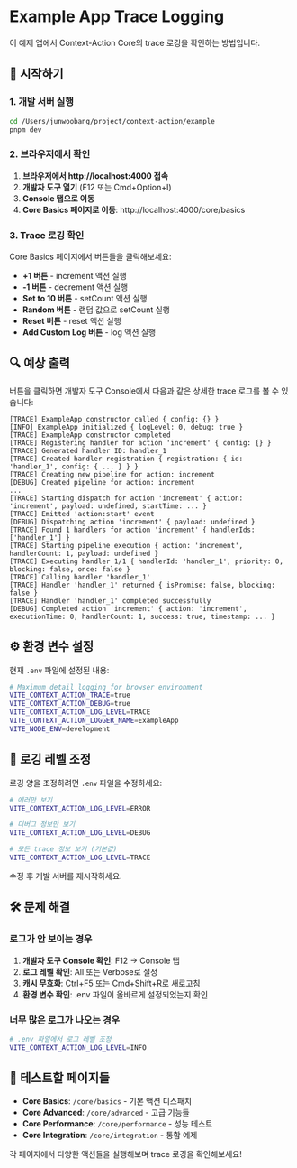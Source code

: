 # Example App Trace Logging

이 예제 앱에서 Context-Action Core의 trace 로깅을 확인하는 방법입니다.

## 🚀 시작하기

### 1. 개발 서버 실행

```bash
cd /Users/junwoobang/project/context-action/example
pnpm dev
```

### 2. 브라우저에서 확인

1. **브라우저에서 http://localhost:4000 접속**
2. **개발자 도구 열기** (F12 또는 Cmd+Option+I)
3. **Console 탭으로 이동**
4. **Core Basics 페이지로 이동**: http://localhost:4000/core/basics

### 3. Trace 로깅 확인

Core Basics 페이지에서 버튼들을 클릭해보세요:
- **+1 버튼** - increment 액션 실행
- **-1 버튼** - decrement 액션 실행  
- **Set to 10 버튼** - setCount 액션 실행
- **Random 버튼** - 랜덤 값으로 setCount 실행
- **Reset 버튼** - reset 액션 실행
- **Add Custom Log 버튼** - log 액션 실행

## 🔍 예상 출력

버튼을 클릭하면 개발자 도구 Console에서 다음과 같은 상세한 trace 로그를 볼 수 있습니다:

```
[TRACE] ExampleApp constructor called { config: {} }
[INFO] ExampleApp initialized { logLevel: 0, debug: true }
[TRACE] ExampleApp constructor completed 
[TRACE] Registering handler for action 'increment' { config: {} }
[TRACE] Generated handler ID: handler_1 
[TRACE] Created handler registration { registration: { id: 'handler_1', config: { ... } } }
[TRACE] Creating new pipeline for action: increment 
[DEBUG] Created pipeline for action: increment 
...
[TRACE] Starting dispatch for action 'increment' { action: 'increment', payload: undefined, startTime: ... }
[TRACE] Emitted 'action:start' event 
[DEBUG] Dispatching action 'increment' { payload: undefined }
[TRACE] Found 1 handlers for action 'increment' { handlerIds: ['handler_1'] }
[TRACE] Starting pipeline execution { action: 'increment', handlerCount: 1, payload: undefined }
[TRACE] Executing handler 1/1 { handlerId: 'handler_1', priority: 0, blocking: false, once: false }
[TRACE] Calling handler 'handler_1' 
[TRACE] Handler 'handler_1' returned { isPromise: false, blocking: false }
[TRACE] Handler 'handler_1' completed successfully 
[DEBUG] Completed action 'increment' { action: 'increment', executionTime: 0, handlerCount: 1, success: true, timestamp: ... }
```

## ⚙️ 환경 변수 설정

현재 `.env` 파일에 설정된 내용:

```bash
# Maximum detail logging for browser environment
VITE_CONTEXT_ACTION_TRACE=true
VITE_CONTEXT_ACTION_DEBUG=true  
VITE_CONTEXT_ACTION_LOG_LEVEL=TRACE
VITE_CONTEXT_ACTION_LOGGER_NAME=ExampleApp
VITE_NODE_ENV=development
```

## 🔧 로깅 레벨 조정

로깅 양을 조정하려면 `.env` 파일을 수정하세요:

```bash
# 에러만 보기
VITE_CONTEXT_ACTION_LOG_LEVEL=ERROR

# 디버그 정보만 보기  
VITE_CONTEXT_ACTION_LOG_LEVEL=DEBUG

# 모든 trace 정보 보기 (기본값)
VITE_CONTEXT_ACTION_LOG_LEVEL=TRACE
```

수정 후 개발 서버를 재시작하세요.

## 🛠️ 문제 해결

### 로그가 안 보이는 경우

1. **개발자 도구 Console 확인**: F12 → Console 탭
2. **로그 레벨 확인**: All 또는 Verbose로 설정
3. **캐시 무효화**: Ctrl+F5 또는 Cmd+Shift+R로 새로고침
4. **환경 변수 확인**: .env 파일이 올바르게 설정되었는지 확인

### 너무 많은 로그가 나오는 경우

```bash
# .env 파일에서 로그 레벨 조정
VITE_CONTEXT_ACTION_LOG_LEVEL=INFO
```

## 🎯 테스트할 페이지들

- **Core Basics**: `/core/basics` - 기본 액션 디스패치
- **Core Advanced**: `/core/advanced` - 고급 기능들
- **Core Performance**: `/core/performance` - 성능 테스트
- **Core Integration**: `/core/integration` - 통합 예제

각 페이지에서 다양한 액션들을 실행해보며 trace 로깅을 확인해보세요!